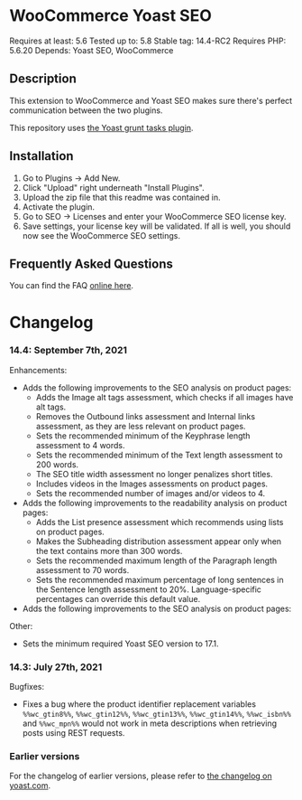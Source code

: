 WooCommerce Yoast SEO
=====================
Requires at least: 5.6
Tested up to: 5.8
Stable tag: 14.4-RC2
Requires PHP: 5.6.20
Depends: Yoast SEO, WooCommerce

Description
-----------

This extension to WooCommerce and Yoast SEO makes sure there's perfect communication between the two plugins.

This repository uses [the Yoast grunt tasks plugin](https://github.com/Yoast/plugin-grunt-tasks).

Installation
------------

1. Go to Plugins -> Add New.
2. Click "Upload" right underneath "Install Plugins".
3. Upload the zip file that this readme was contained in.
4. Activate the plugin.
5. Go to SEO -> Licenses and enter your WooCommerce SEO license key.
6. Save settings, your license key will be validated. If all is well, you should now see the WooCommerce SEO settings.

Frequently Asked Questions
--------------------------

You can find the FAQ [online here](https://kb.yoast.com/kb/category/woocommerce-seo/).

Changelog
=========

### 14.4: September 7th, 2021
Enhancements:
* Adds the following improvements to the SEO analysis on product pages:
  * Adds the Image alt tags assessment, which checks if all images have alt tags. 
  * Removes the Outbound links assessment and Internal links assessment, as they are less relevant on product pages.
  * Sets the recommended minimum of the Keyphrase length assessment to 4 words.
  * Sets the recommended minimum of the Text length assessment to 200 words.
  * The SEO title width assessment no longer penalizes short titles.
  * Includes videos in the Images assessments on product pages.
  * Sets the recommended number of images and/or videos to 4.
* Adds the following improvements to the readability analysis on product pages:
  * Adds the List presence assessment which recommends using lists on product pages.
  * Makes the Subheading distribution assessment appear only when the text contains more than 300 words.
  * Sets the recommended maximum length of the Paragraph length assessment to 70 words.
  * Sets the recommended maximum percentage of long sentences in the Sentence length assessment to 20%. Language-specific percentages can override this default value.
* Adds the following improvements to the SEO analysis on product pages:

Other:
* Sets the minimum required Yoast SEO version to 17.1.

### 14.3: July 27th, 2021
Bugfixes:
* Fixes a bug where the product identifier replacement variables `%%wc_gtin8%%`, `%%wc_gtin12%%`, `%%wc_gtin13%%`, `%%wc_gtin14%%`, `%%wc_isbn%%` and `%%wc_mpn%%` would not work in meta descriptions when retrieving posts using REST requests.

### Earlier versions
For the changelog of earlier versions, please refer to [the changelog on yoast.com](https://yoa.st/woo-seo-changelog).
